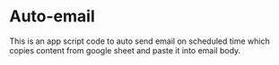 # Auto-email
This is an app script code to auto send email on scheduled time which copies content from google sheet and paste it into email body.  
